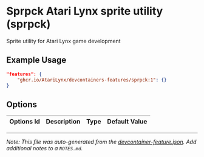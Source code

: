 
# Sprpck Atari Lynx sprite utility (sprpck)

Sprite utility for Atari Lynx game development

## Example Usage

```json
"features": {
    "ghcr.io/AtariLynx/devcontainers-features/sprpck:1": {}
}
```

## Options

| Options Id | Description | Type | Default Value |
|-----|-----|-----|-----|




---

_Note: This file was auto-generated from the [devcontainer-feature.json](https://github.com/AtariLynx/devcontainers-features/blob/main/src/sprpck/devcontainer-feature.json).  Add additional notes to a `NOTES.md`._
